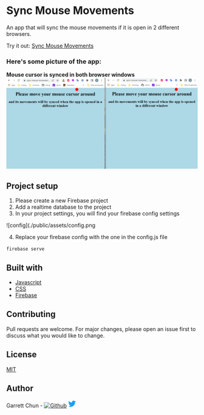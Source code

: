 # Sync Mouse Movements

An app that will sync the mouse movements if it is open in 2 different browsers.

Try it out: [Sync Mouse Movements](https://sync-mouse-movements-1fb74.web.app)

### Here's some picture of the app:

<strong>Mouse cursor is synced in both browser windows</strong>
![syncedCursor](./public/assets/syncedCursor.png)

## Project setup

1.  Please create a new Firebase project
2.  Add a realtime database to the project
3.  In your project settings, you will find your firebase config settings

![config](./public/assets/config.png

4. Replace your firebase config with the one in the config.js file

```
firebase serve
```

## Built with

- [Javascript](https://developer.mozilla.org/en/JavaScript)
- [CSS](https://developer.mozilla.org/en-US/docs/Web/CSS)
- [Firebase](https://firebase.google.com/)

## Contributing

Pull requests are welcome. For major changes, please open an issue first to discuss what you would like to change.

## License

[MIT](https://choosealicense.com/licenses/mit/)

## Author

Garrett Chun - [![Github][1.1]][1] [![Twitter][1.2]][2]

[1.1]: http://i.imgur.com/9I6NRUm.png
[1.2]: ./public/assets/twitter20.png
[1]: https://github.com/KapakahiCoder
[2]: http://www.twitter.com/KapakahiCoder
